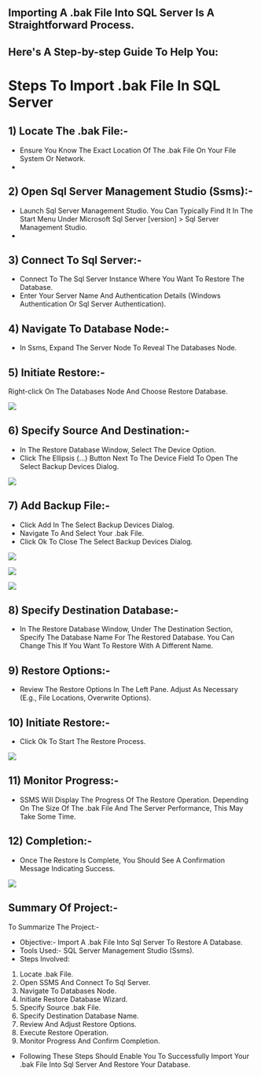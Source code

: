 ## Importing A .bak File Into SQL Server Is A Straightforward Process. 
## Here's A Step-by-step Guide To Help You:

# Steps To Import .bak File In SQL Server

## 1) Locate The .bak File:-
- Ensure You Know The Exact Location Of The .bak File On Your File System Or Network.
- 
## 2) Open Sql Server Management Studio (Ssms):-
- Launch Sql Server Management Studio. You Can Typically Find It In The Start Menu Under Microsoft Sql Server [version] > Sql Server Management Studio.
- 
## 3) Connect To Sql Server:-
- Connect To The Sql Server Instance Where You Want To Restore The Database.
- Enter Your Server Name And Authentication Details (Windows Authentication Or Sql Server Authentication).
  
## 4) Navigate To Database Node:-
- In Ssms, Expand The Server Node To Reveal The Databases Node.
  
## 5) Initiate Restore:-
Right-click On The Databases Node And Choose Restore Database.

![](DATASET/InitiateRestore.png)

## 6) Specify Source And Destination:-
- In The Restore Database Window, Select The Device Option.
- Click The Ellipsis (...) Button Next To The Device Field To Open The Select Backup Devices Dialog.

![](DATASET/SpecifySourceandDestination.png)

## 7) Add Backup File:-
- Click Add In The Select Backup Devices Dialog.
- Navigate To And Select Your .bak File.
- Click Ok To Close The Select Backup Devices Dialog.

![](DATASET/AddBackupFile-1.png)


![](DATASET/AddBackupFile-2.png)


![](DATASET/AddBackupFile-3.png)

## 8) Specify Destination Database:-
- In The Restore Database Window, Under The Destination Section, Specify The Database Name For The Restored Database. You Can Change This If You Want To Restore With A Different Name.

## 9) Restore Options:-
- Review The Restore Options In The Left Pane. Adjust As Necessary (E.g., File Locations, Overwrite Options).

## 10) Initiate Restore:-
- Click Ok To Start The Restore Process.

![](DATASET/InitiateRestore-2.png)

## 11) Monitor Progress:-
- SSMS Will Display The Progress Of The Restore Operation. Depending On The Size Of The .bak File And The Server Performance, This May Take Some Time.

## 12) Completion:-
- Once The Restore Is Complete, You Should See A Confirmation Message Indicating Success.

![](DATASET/Completion.png)

## Summary Of Project:-
To Summarize The Project:-

- Objective:- Import A .bak File Into Sql Server To Restore A Database.
- Tools Used:- SQL Server Management Studio (Ssms).
- Steps Involved:
1) Locate .bak File.
2) Open SSMS And Connect To Sql Server.
3) Navigate To Databases Node.
4) Initiate Restore Database Wizard.
5) Specify Source .bak File.
6) Specify Destination Database Name.
7) Review And Adjust Restore Options.
8) Execute Restore Operation.
9) Monitor Progress And Confirm Completion.

- Following These Steps Should Enable You To Successfully Import Your .bak File Into Sql Server And Restore Your Database.
